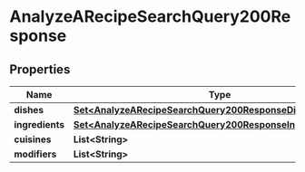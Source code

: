 

# AnalyzeARecipeSearchQuery200Response

## Properties

Name | Type | Description | Notes
------------ | ------------- | ------------- | -------------
**dishes** | [**Set&lt;AnalyzeARecipeSearchQuery200ResponseDishesInner&gt;**](AnalyzeARecipeSearchQuery200ResponseDishesInner.md) |  | 
**ingredients** | [**Set&lt;AnalyzeARecipeSearchQuery200ResponseIngredientsInner&gt;**](AnalyzeARecipeSearchQuery200ResponseIngredientsInner.md) |  | 
**cuisines** | **List&lt;String&gt;** |  | 
**modifiers** | **List&lt;String&gt;** |  | 




